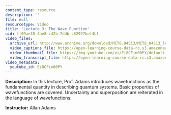 ```yaml
---
content_type: resource
description: ''
file: null
resourcetype: Video
title: 'Lecture 3: The Wave Function'
uid: ff09ae35-4ae8-c42b-7ddb-c52927bef4bf
video_files:
  archive_url: http://www.archive.org/download/MIT8.04S13/MIT8_04S13_lec03_300k.mp4
  video_captions_file: https://open-learning-course-data-rc.s3.amazonaws.com/8-04-quantum-physics-i-spring-2013/159f540761e0540ba6ce5b324a0922da_Ei8CFin00PY.vtt
  video_thumbnail_file: https://img.youtube.com/vi/Ei8CFin00PY/default.jpg
  video_transcript_file: https://open-learning-course-data-rc.s3.amazonaws.com/8-04-quantum-physics-i-spring-2013/1c7cf0d4019d75c86e9de198b92df100_Ei8CFin00PY.pdf
video_metadata:
  youtube_id: Ei8CFin00PY
---
```


**Description:** In this lecture, Prof. Adams introduces wavefunctions as the fundamental quantity in describing quantum systems. Basic properties of wavefunctions are covered. Uncertainty and superposition are reiterated in the language of wavefunctions.

**Instructor:** Allan Adams